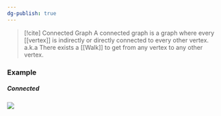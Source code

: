 ```yaml
---
dg-publish: true
---
```


>[!cite] Connected Graph
>A connected graph is a graph where every [[vertex]] is indirectly or directly connected to every other vertex. 
>a.k.a There exists a [[Walk]] to get from any vertex to any other vertex.

### Example
##### Connected
![](https://i.imgur.com/SmTMdYC.png)

